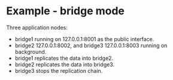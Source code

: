 Example - bridge mode
=====================

Three application nodes:

* bridge1 running on 127.0.0.1:8001 as the public interface.
* bridge2 127.0.0.1:8002, and bridge3 127.0.0.1:8003 running on background.
* bridge1 replicates the data into bridge2.
* bridge2 replicates the data into bridge3.
* bridge3 stops the replication chain.